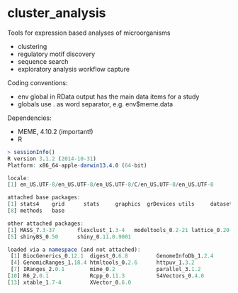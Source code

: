 # cluster_analysis
Tools for expression based analyses of microorganisms
* clustering
* regulatory motif discovery
* sequence search
* exploratory analysis workflow capture

Coding conventions:
* env global in RData output has the main data items for a study
* globals use . as word separator, e.g. env$meme.data

Dependencies:
* MEME, 4.10.2 (important!)
* R

```R
> sessionInfo()
R version 3.1.2 (2014-10-31)
Platform: x86_64-apple-darwin13.4.0 (64-bit)

locale:
[1] en_US.UTF-8/en_US.UTF-8/en_US.UTF-8/C/en_US.UTF-8/en_US.UTF-8

attached base packages:
[1] stats4    grid      stats     graphics  grDevices utils     datasets 
[8] methods   base     

other attached packages:
[1] MASS_7.3-37       flexclust_1.3-4   modeltools_0.2-21 lattice_0.20-29  
[5] shinyBS_0.50      shiny_0.11.0.9001

loaded via a namespace (and not attached):
 [1] BiocGenerics_0.12.1  digest_0.6.8         GenomeInfoDb_1.2.4  
 [4] GenomicRanges_1.18.4 htmltools_0.2.6      httpuv_1.3.2        
 [7] IRanges_2.0.1        mime_0.2             parallel_3.1.2      
[10] R6_2.0.1             Rcpp_0.11.3          S4Vectors_0.4.0     
[13] xtable_1.7-4         XVector_0.6.0       
```
